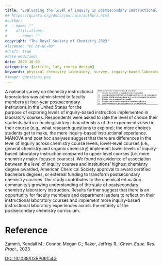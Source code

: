 ```yaml
---
title: "Evaluating the level of inquiry in postsecondary instructional laboratory experiments: results of a national survey"
## https://quarto.org/docs/journals/authors.html
#author:
#  - name: ""
#    affiliations:
#     - name: ""
copyright: "The Royal Society of Chemistry 2023"
#license: "CC BY-NC-ND"
#draft: true
#date-modified:
date: 2023-10-03
categories: [article, lab, course design]
keywords: physical chemistry laboratory, survey, inquiry-based laboratory
#image: questions.png
---
```

<img src="questions.png" width="40%" align="right" />

A national survey on chemistry instructional laboratories was administered to faculty members at four-year postsecondary institutions in the United States for the purpose of exploring levels of inquiry-based instruction implemented in laboratory courses. Respondents were asked to rate the level of choice their students had in deciding six key characteristics of the experiments used in their course (e.g., what research questions to explore); the more choices students get to make, the more inquiry-based instructional experience. MANOVA and post hoc analyses suggest that there are differences in the level of inquiry across chemistry course levels; lower-level courses (i.e., general chemistry and organic chemistry) implement lower levels of inquiry-based laboratory instruction compared to upper-level courses (i.e. more chemistry major-focused courses). We found no evidence of association between the level of inquiry courses and institutions’ highest chemistry degree awarded, American Chemical Society approval to award certified bachelors degrees, or external funding to transform postsecondary chemistry courses. Our study contributes to the chemical education community&rsquo;s growing understanding of the state of postsecondary chemistry laboratory instruction. Results further suggest that there is an opportunity for faculty members and department leaders to reflect on their instructional laboratory courses and implement more inquiry-based instructional laboratory experiences across the entirety of the postsecondary chemistry curriculum.


# Reference

Zammit, Kendall M.; Connor, Megan C.; Raker, Jeffrey R.; *Chem. Educ. Res. Pract.*, 2023

[DOI 10.1039/D3RP00154G](http://dx.doi.org/10.1039/D3RP00154G)

<span hidden>KEYWORDS:
</span>

